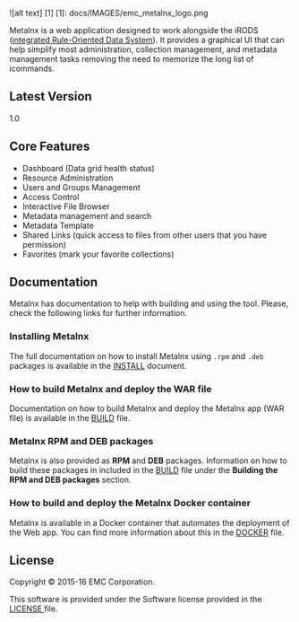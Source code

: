 ![alt text] [1]
[1]: docs/IMAGES/emc_metalnx_logo.png 

Metalnx is a web application designed to work alongside the iRODS ([integrated Rule-Oriented Data System](http://www.irods.org)). It provides a graphical UI that can help simplify most administration, collection management, and metadata management tasks removing the need to memorize the long list of icommands.

## Latest Version
1.0

## Core Features

- Dashboard (Data grid health status)
- Resource Administration
- Users and Groups Management
- Access Control
- Interactive File Browser
- Metadata management and search
- Metadata Template
- Shared Links (quick access to files from other users that you have permission)
- Favorites (mark your favorite collections)

## Documentation

Metalnx has documentation to help with building and using the tool. Please, check the following links for further information.

### Installing Metalnx


The full documentation on how to install Metalnx using `.rpm` and `.deb` packages is available in the [INSTALL](docs/INSTALL.md) document.

### How to build Metalnx and deploy the WAR file

Documentation on how to build Metalnx and deploy the Metalnx app (WAR file) is available in the [BUILD](docs/BUILD.md) file. 

### Metalnx RPM and DEB packages

Metalnx is also provided as **RPM** and **DEB** packages. Information on how to build these packages in included in the [BUILD](docs/BUILD.md) file under the **Building the RPM and DEB packages** section.

### How to build and deploy the Metalnx Docker container

Metalnx is available in a Docker container that automates the deployment of the Web app. You can find more information about this in the [DOCKER](docs/DOCKER.md) file.

## License

Copyright © 2015-16 EMC Corporation.

This software is provided under the Software license provided in the <a href="LICENSE.md"> LICENSE </a> file.
